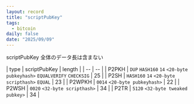 ```yaml
---
layout: record
title: "scriptPubKey"
tags:
  - bitcoin
daily: false
date: "2025/09/09"
---
```


scriptPubKey 全体のデータ長は含まない

| type | scriptPubKey | length |
| -- | -- |
| P2PKH | `DUP` `HASH160` `14` `<20-byte pubkeyhash>` `EQUALVERIFY` `CHECKSIG` | 25 |
| P2SH | `HASH160` `14` `<20-byte scripthash>` `EQUAL` | 23 |
| P2WPKH | `0014` `<20-byte pubkeyhash>` | 22 |
| P2WSH | `0020` `<32-byte scripthash>` | 34 |
| P2TR | `5120` `<32-byte tweaked pubkey>` | 34 |
